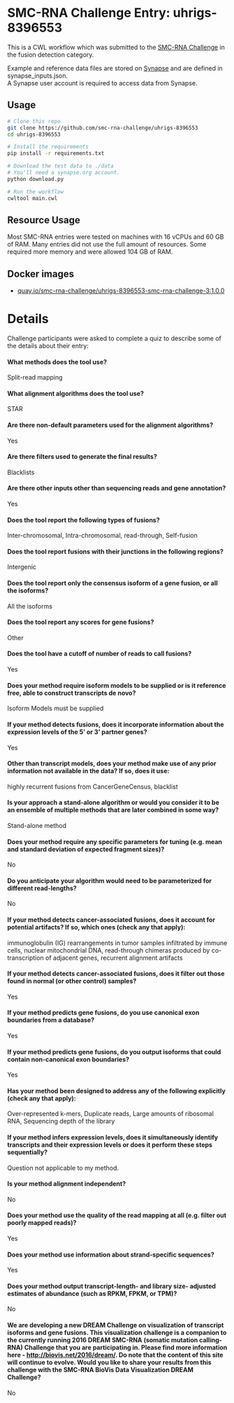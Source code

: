 SMC-RNA Challenge Entry: uhrigs-8396553
========================================================

This is a CWL workflow which was submitted to the [SMC-RNA Challenge][smcrna] in the fusion detection category.

Example and reference data files are stored on [Synapse][data] and are
defined in synapse_inputs.json.  
A Synapse user account is required to access data from Synapse.

Usage
--------------------------------------------------------

```bash
# Clone this repo
git clone https://github.com/smc-rna-challenge/uhrigs-8396553
cd uhrigs-8396553

# Install the requirements
pip install -r requirements.txt

# Download the test data to ./data
# You'll need a synapse.org account.
python download.py

# Run the workflow
cwltool main.cwl
```

Resource Usage
--------------------------------------------------------

Most SMC-RNA entries were tested on machines with 16 vCPUs and 60 GB of RAM.
Many entries did not use the full amount of resources.
Some required more memory and were allowed 104 GB of RAM.


Docker images
--------------------------------------------------------


- [quay.io/smc-rna-challenge/uhrigs-8396553-smc-rna-challenge-3:1.0.0](https://quay.io/smc-rna-challenge/uhrigs-8396553-smc-rna-challenge-3:1.0.0)





Details
========================================================

Challenge participants were asked to complete a quiz to describe some of the
details about their entry:



#### What methods does the tool use?
Split-read mapping



#### What alignment algorithms does the tool use?
STAR



#### Are there non-default parameters used for the alignment algorithms?
Yes



#### Are there filters used to generate the final results?
Blacklists



#### Are there other inputs other than sequencing reads and gene annotation?
Yes



#### Does the tool report the following types of fusions?
Inter-chromosomal, Intra-chromosomal, read-through, Self-fusion



#### Does the tool report fusions with their junctions in the following regions?
Intergenic



#### Does the tool report only the consensus isoform of a gene fusion, or all the isoforms?
All the isoforms



#### Does the tool report any scores for gene fusions?
Other



#### Does the tool have a cutoff of number of reads to call fusions?
Yes



#### Does your method require isoform models to be supplied or is it reference free, able to construct transcripts de novo?
Isoform Models must be supplied



#### If your method detects fusions, does it incorporate information about the expression levels of the 5’ or 3’ partner genes?
Yes



#### Other than transcript models, does your method make use of any prior information not available in the data? If so, does it use:
highly recurrent fusions from CancerGeneCensus, blacklist



#### Is your approach a stand-alone algorithm or would you consider it to be an ensemble of multiple methods that are later combined in some way?
Stand-alone method



#### Does your method require any specific parameters for tuning (e.g. mean and standard deviation of expected fragment sizes)?
No



#### Do you anticipate your algorithm would need to be parameterized for different read-lengths?
No



#### If your method detects cancer-associated fusions, does it account for potential artifacts? If so, which ones (check any that apply):
immunoglobulin (IG) rearrangements in tumor samples infiltrated by immune cells, nuclear mitochondrial DNA, read-through chimeras produced by co-transcription of adjacent genes, recurrent alignment artifacts



#### If your method detects cancer-associated fusions, does it filter out those found in normal (or other control) samples?
Yes



#### If your method predicts gene fusions, do you use canonical exon boundaries from a database?
Yes



#### If your method predicts gene fusions, do you output isoforms that could contain non-canonical exon boundaries?
Yes



#### Has your method been designed to address any of the following explicitly (check any that apply):
Over-represented k-mers, Duplicate reads, Large amounts of ribosomal RNA, Sequencing depth of the library



#### If your method infers expression levels, does it simultaneously identify transcripts and their expression levels or does it perform these steps sequentially?
Question not applicable to my method.



#### Is your method alignment independent?
No



#### Does your method use the quality of the read mapping at all (e.g. filter out poorly mapped reads)?
Yes



#### Does your method use information about strand-specific sequences?
Yes



#### Does your method output transcript-length- and library size- adjusted estimates of abundance (such as RPKM, FPKM, or TPM)?
No



#### We are developing a new DREAM Challenge on visualization of transcript isoforms and gene fusions. This visualization challenge is a companion to the currently running 2016 DREAM SMC-RNA (somatic mutation calling-RNA) Challenge that you are participating in. Please find more information here - http://biovis.net/2016/dream/. Do note that the content of this site will continue to evolve. Would you like to share your results from this challenge with the SMC-RNA BioVis Data Visualization DREAM Challenge?
No





[smcrna]: https://www.synapse.org/#!Synapse:syn2813589/wiki/401435
[data]: https://www.synapse.org/#!Synapse:syn9878868
